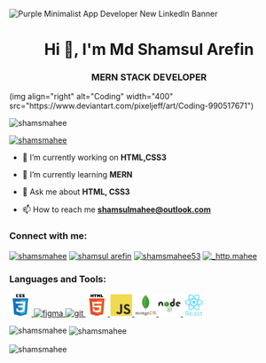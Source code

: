 ![Purple Minimalist App Developer New LinkedIn Banner](https://github.com/user-attachments/assets/94a55fbc-8aaa-4697-b9b7-357dca2e0f47)
<h1 align="center">Hi 👋, I'm Md Shamsul Arefin</h1>
<h3 align="center">MERN STACK DEVELOPER</h3>
(img align="right" alt="Coding" width="400" src="https://www.deviantart.com/pixeljeff/art/Coding-990517671")

<p align="left"> <img src="https://komarev.com/ghpvc/?username=shamsmahee&label=Profile%20views&color=0e75b6&style=flat" alt="shamsmahee" /> </p>

<p align="left"> <a href="https://twitter.com/shamsmahee" target="blank"><img src="https://img.shields.io/twitter/follow/shamsmahee?logo=twitter&style=for-the-badge" alt="shamsmahee" /></a> </p>

- 🔭 I’m currently working on **HTML,CSS3**

- 🌱 I’m currently learning **MERN**

- 💬 Ask me about **HTML, CSS3**

- 📫 How to reach me **shamsulmahee@outlook.com**

<h3 align="left">Connect with me:</h3>
<p align="left">
<a href="https://twitter.com/shamsmahee" target="blank"><img align="center" src="https://raw.githubusercontent.com/rahuldkjain/github-profile-readme-generator/master/src/images/icons/Social/twitter.svg" alt="shamsmahee" height="30" width="40" /></a>
<a href="https://linkedin.com/in/shamsul arefin" target="blank"><img align="center" src="https://raw.githubusercontent.com/rahuldkjain/github-profile-readme-generator/master/src/images/icons/Social/linked-in-alt.svg" alt="shamsul arefin" height="30" width="40" /></a>
<a href="https://fb.com/shamsmahee53" target="blank"><img align="center" src="https://raw.githubusercontent.com/rahuldkjain/github-profile-readme-generator/master/src/images/icons/Social/facebook.svg" alt="shamsmahee53" height="30" width="40" /></a>
<a href="https://instagram.com/_http.mahee" target="blank"><img align="center" src="https://raw.githubusercontent.com/rahuldkjain/github-profile-readme-generator/master/src/images/icons/Social/instagram.svg" alt="_http.mahee" height="30" width="40" /></a>
</p>

<h3 align="left">Languages and Tools:</h3>
<p align="left"> <a href="https://www.w3schools.com/css/" target="_blank" rel="noreferrer"> <img src="https://raw.githubusercontent.com/devicons/devicon/master/icons/css3/css3-original-wordmark.svg" alt="css3" width="40" height="40"/> </a> <a href="https://www.figma.com/" target="_blank" rel="noreferrer"> <img src="https://www.vectorlogo.zone/logos/figma/figma-icon.svg" alt="figma" width="40" height="40"/> </a> <a href="https://git-scm.com/" target="_blank" rel="noreferrer"> <img src="https://www.vectorlogo.zone/logos/git-scm/git-scm-icon.svg" alt="git" width="40" height="40"/> </a> <a href="https://www.w3.org/html/" target="_blank" rel="noreferrer"> <img src="https://raw.githubusercontent.com/devicons/devicon/master/icons/html5/html5-original-wordmark.svg" alt="html5" width="40" height="40"/> </a> <a href="https://developer.mozilla.org/en-US/docs/Web/JavaScript" target="_blank" rel="noreferrer"> <img src="https://raw.githubusercontent.com/devicons/devicon/master/icons/javascript/javascript-original.svg" alt="javascript" width="40" height="40"/> </a> <a href="https://www.mongodb.com/" target="_blank" rel="noreferrer"> <img src="https://raw.githubusercontent.com/devicons/devicon/master/icons/mongodb/mongodb-original-wordmark.svg" alt="mongodb" width="40" height="40"/> </a> <a href="https://nodejs.org" target="_blank" rel="noreferrer"> <img src="https://raw.githubusercontent.com/devicons/devicon/master/icons/nodejs/nodejs-original-wordmark.svg" alt="nodejs" width="40" height="40"/> </a> <a href="https://reactjs.org/" target="_blank" rel="noreferrer"> <img src="https://raw.githubusercontent.com/devicons/devicon/master/icons/react/react-original-wordmark.svg" alt="react" width="40" height="40"/> </a> </p>

<p><img align="left" src="https://github-readme-stats.vercel.app/api/top-langs?username=shamsmahee&show_icons=true&locale=en&layout=compact" alt="shamsmahee" /></p>

<p>&nbsp;<img align="center" src="https://github-readme-stats.vercel.app/api?username=shamsmahee&show_icons=true&locale=en" alt="shamsmahee" /></p>

<p><img align="center" src="https://github-readme-streak-stats.herokuapp.com/?user=shamsmahee&" alt="shamsmahee" /></p>
